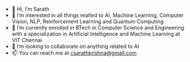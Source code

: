 - 👋 Hi, I’m Sarath
- 👀 I’m interested in all things realted to AI, Machine Learning, Computer Vision, NLP, Reinforcement Learning and Quantum Computing
- 🌱 I’m currently enrolled in BTech in Computer Science and Engineering with a specialization in Artificial Intelligence and Machine Learning at VIT Chennai
- 💞️ I’m looking to collaborate on anything related to AI
- 📫 You can reach me at csarathkrishna@gmail.com

<!---
Sarath1729-2002/Sarath1729-2002 is a ✨ special ✨ repository because its `README.md` (this file) appears on your GitHub profile.
You can click the Preview link to take a look at your changes.
--->
